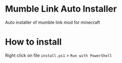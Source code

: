 # Mumble Link Auto Installer

Auto installer of mumble link mod for minecraft

# How to install

Right click on file `install.ps1` > `Run with PowerShell`